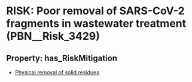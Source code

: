 # RISK: __Poor removal of SARS-CoV-2 fragments in wastewater treatment__ (PBN__Risk_3429)

## Property: has_RiskMitigation

* [Physical removal of solid residues](PBN__Mitigation_2365)

